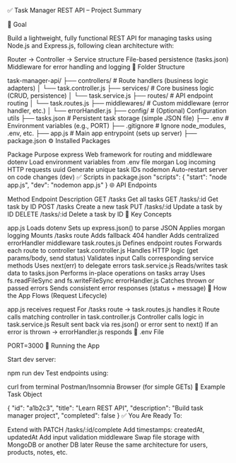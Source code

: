 ✅ Task Manager REST API – Project Summary

📌 Goal

Build a lightweight, fully functional REST API for managing tasks using Node.js and Express.js, following clean architecture with:

Router → Controller → Service structure
File-based persistence (tasks.json)
Middleware for error handling and logging
📁 Folder Structure

task-manager-api/
├── controllers/           # Route handlers (business logic adapters)
│   └── task.controller.js
├── services/              # Core business logic (CRUD, persistence)
│   └── task.service.js
├── routes/                # API endpoint routing
│   └── task.routes.js
├── middlewares/           # Custom middleware (error handler, etc.)
│   └── errorHandler.js
├── config/                # (Optional) Configuration utils
├── tasks.json             # Persistent task storage (simple JSON file)
├── .env                   # Environment variables (e.g., PORT)
├── .gitignore             # Ignore node_modules, .env, etc.
├── app.js                 # Main app entrypoint (sets up server)
├── package.json
⚙️ Installed Packages

Package	Purpose
express	Web framework for routing and middleware
dotenv	Load environment variables from .env file
morgan	Log incoming HTTP requests
uuid	Generate unique task IDs
nodemon	Auto-restart server on code changes (dev)
✅ Scripts in package.json
"scripts": {
  "start": "node app.js",
  "dev": "nodemon app.js"
}
🌐 API Endpoints

Method	Endpoint	Description
GET	/tasks	Get all tasks
GET	/tasks/:id	Get task by ID
POST	/tasks	Create a new task
PUT	/tasks/:id	Update a task by ID
DELETE	/tasks/:id	Delete a task by ID
🧠 Key Concepts

app.js
Loads dotenv
Sets up express.json() to parse JSON
Applies morgan logging
Mounts /tasks route
Adds fallback 404 handler
Adds centralized errorHandler middleware
task.routes.js
Defines endpoint routes
Forwards each route to controller
task.controller.js
Handles HTTP logic (get params/body, send status)
Validates input
Calls corresponding service methods
Uses next(err) to delegate errors
task.service.js
Reads/writes task data to tasks.json
Performs in-place operations on tasks array
Uses fs.readFileSync and fs.writeFileSync
errorHandler.js
Catches thrown or passed errors
Sends consistent error responses (status + message)
🔄 How the App Flows (Request Lifecycle)

app.js receives request
For /tasks route → task.routes.js handles it
Route calls matching controller in task.controller.js
Controller calls logic in task.service.js
Result sent back via res.json() or error sent to next()
If an error is thrown → errorHandler.js responds
🔐 .env File

PORT=3000
🚀 Running the App

Start dev server:

npm run dev
Test endpoints using:

curl from terminal
Postman/Insomnia
Browser (for simple GETs)
🧪 Example Task Object

{
  "id": "a1b2c3",
  "title": "Learn REST API",
  "description": "Build task manager project",
  "completed": false
}
✅ You Are Ready To:

Extend with PATCH /tasks/:id/complete
Add timestamps: createdAt, updatedAt
Add input validation middleware
Swap file storage with MongoDB or another DB later
Reuse the same architecture for users, products, notes, etc.
